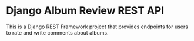 # Django Album Review REST API


This is a Django REST Framework project that provides endpoints for users to rate and write comments about albums.
